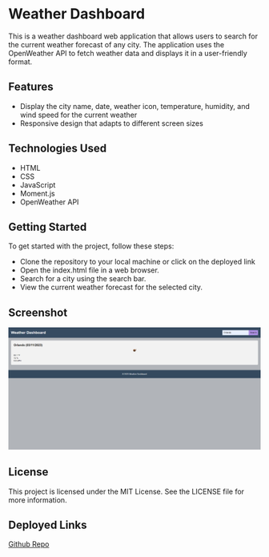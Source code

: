 # Weather Dashboard
This is a weather dashboard web application that allows users to search for the current weather forecast of any city. The application uses the OpenWeather API to fetch weather data and displays it in a user-friendly format.

## Features
* Display the city name, date, weather icon, temperature, humidity, and wind speed for the current weather
* Responsive design that adapts to different screen sizes

## Technologies Used
* HTML
* CSS
* JavaScript
* Moment.js
* OpenWeather API

## Getting Started
To get started with the project, follow these steps:

* Clone the repository to your local machine or click on the deployed link
* Open the index.html file in a web browser.
* Search for a city using the search bar.
* View the current weather forecast for the selected city.

## Screenshot
![weather dash](./assets/images/weather-dashimg.png)

## License
This project is licensed under the MIT License. See the LICENSE file for more information.

## Deployed Links
[Github Repo](https://github.com/Ale-Miret/weather-dashboard)